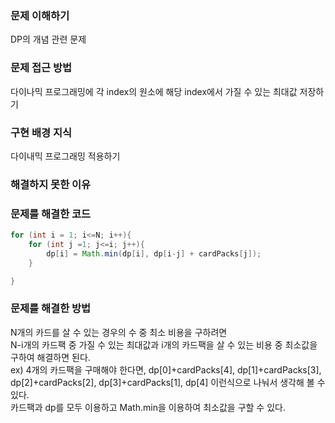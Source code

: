 ### 문제 이해하기
DP의 개념 관련 문제

### 문제 접근 방법
다이나믹 프로그래밍에 각 index의 원소에 해당 index에서 가질 수 있는 최대값 저장하기

### 구현 배경 지식
다이내믹 프로그래밍 적용하기

### 해결하지 못한 이유


### 문제를 해결한 코드
```java
for (int i = 1; i<=N; i++){
    for (int j =1; j<=i; j++){
        dp[i] = Math.min(dp[i], dp[i-j] + cardPacks[j]);
    }

}
```

### 문제를 해결한 방법
N개의 카드를 살 수 있는 경우의 수 중 최소 비용을 구하려면<br>
N-i개의 카드팩 중 가질 수 있는 최대값과 i개의 카드팩을 살 수 있는 비용 중 최소값을 구하여 해결하면 된다.
<br>
ex) 4개의 카드팩을 구매해야 한다면, dp[0]+cardPacks[4], dp[1]+cardPacks[3], dp[2]+cardPacks[2], dp[3]+cardPacks[1], dp[4] 이런식으로 나눠서 생각해 볼 수 있다. 
<br>
카드팩과 dp를 모두 이용하고 Math.min을 이용하여 최소값을 구할 수 있다.

